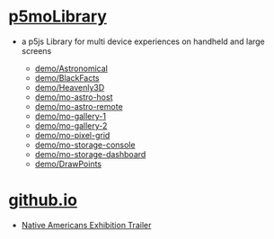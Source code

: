 # [p5moLibrary](https://github.com/molab-itp/p5moLibrary)

- a p5js Library for multi device experiences on handheld and large screens

  - [demo/Astronomical](demo/Astronomical?v=44)
  - [demo/BlackFacts](demo/BlackFacts?v=44)
  - [demo/Heavenly3D](demo/Heavenly3D?v=44)
  - [demo/mo-astro-host](demo/mo-astro-host/)
  - [demo/mo-astro-remote](demo/mo-astro-remote/)
  - [demo/mo-gallery-1](demo/mo-gallery-1/)
  - [demo/mo-gallery-2](demo/mo-gallery-2)
  - [demo/mo-pixel-grid](demo/mo-pixel-grid?v=44)
  - [demo/mo-storage-console](demo/mo-storage-console)
  - [demo/mo-storage-dashboard](demo/mo-storage-dashboard?v=44)
  - [demo/DrawPoints](demo/DrawPoints)

# [github.io](https://molab-itp.github.io/p5moLibrary/src?v=44)

- [Native Americans Exhibition Trailer](demo/BlackFacts?playlist=hpjNGTYvpxw)

<!--
# https://www.youtube.com/watch?v=hpjNGTYvpxw
# The Land Carries Our Ancestors: Contemporary Art by Native Americans Exhibition Trailer
 -->
